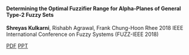 #### Determining the Optimal Fuzzifier Range for Alpha-Planes of General Type-2 Fuzzy Sets
**Shreyas Kulkarni**, Rishabh Agrawal, Frank Chung-Hoon Rhee
2018 IEEE International Conference on Fuzzy Systems (FUZZ-IEEE 2018)

[PDF](https://ieeexplore.ieee.org/abstract/document/8491556)  [PPT](https://www.dropbox.com/s/w9h50w3nns67ko5/WCCI-2018%20Shreyas%20Kulkarni%20Presentation.pptx?dl=0)
